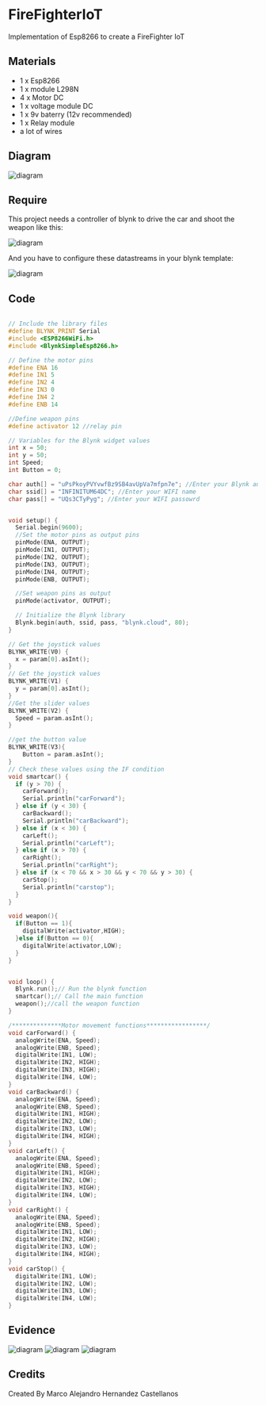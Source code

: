 # FireFighterIoT
Implementation of Esp8266 to create a FireFighter IoT

## Materials

- 1 x Esp8266
- 1 x module L298N
- 4 x Motor DC
- 1 x voltage module DC
- 1 x 9v baterry (12v recommended)
- 1 x Relay module
- a lot of wires

## Diagram

![diagram](/fig/diagram.png)

## Require

This project needs a controller of blynk to drive the car and shoot the weapon like this:

![diagram](/fig/blynk_diagram.jpeg)

And you have to configure these datastreams in your blynk template:

![diagram](/fig/blynk_datastreams.png)

## Code

``` c++

// Include the library files
#define BLYNK_PRINT Serial
#include <ESP8266WiFi.h>
#include <BlynkSimpleEsp8266.h>

// Define the motor pins
#define ENA 16
#define IN1 5
#define IN2 4
#define IN3 0
#define IN4 2
#define ENB 14

//Define weapon pins
#define activator 12 //relay pin

// Variables for the Blynk widget values
int x = 50;
int y = 50;
int Speed;
int Button = 0;

char auth[] = "uPsPkoyPVYvwfBz9SB4avUpVa7mfpn7e"; //Enter your Blynk auth token
char ssid[] = "INFINITUM64DC"; //Enter your WIFI name
char pass[] = "UQs3CTyPyg"; //Enter your WIFI passowrd


void setup() {
  Serial.begin(9600);
  //Set the motor pins as output pins
  pinMode(ENA, OUTPUT);
  pinMode(IN1, OUTPUT);
  pinMode(IN2, OUTPUT);
  pinMode(IN3, OUTPUT);
  pinMode(IN4, OUTPUT);
  pinMode(ENB, OUTPUT);

  //Set weapon pins as output
  pinMode(activator, OUTPUT);

  // Initialize the Blynk library
  Blynk.begin(auth, ssid, pass, "blynk.cloud", 80);
}

// Get the joystick values
BLYNK_WRITE(V0) {
  x = param[0].asInt();
}
// Get the joystick values
BLYNK_WRITE(V1) {
  y = param[0].asInt();
}
//Get the slider values
BLYNK_WRITE(V2) {
  Speed = param.asInt();
}

//get the button value
BLYNK_WRITE(V3){
    Button = param.asInt();
}
// Check these values using the IF condition
void smartcar() {
  if (y > 70) {
    carForward();
    Serial.println("carForward");
  } else if (y < 30) {
    carBackward();
    Serial.println("carBackward");
  } else if (x < 30) {
    carLeft();
    Serial.println("carLeft");
  } else if (x > 70) {
    carRight();
    Serial.println("carRight");
  } else if (x < 70 && x > 30 && y < 70 && y > 30) {
    carStop();
    Serial.println("carstop");
  }
}

void weapon(){
  if(Button == 1){
    digitalWrite(activator,HIGH);
  }else if(Button == 0){
    digitalWrite(activator,LOW);
  }
}


void loop() {
  Blynk.run();// Run the blynk function
  smartcar();// Call the main function
  weapon();//call the weapon function
}

/**************Motor movement functions*****************/
void carForward() {
  analogWrite(ENA, Speed);
  analogWrite(ENB, Speed);
  digitalWrite(IN1, LOW);
  digitalWrite(IN2, HIGH);
  digitalWrite(IN3, HIGH);
  digitalWrite(IN4, LOW);
}
void carBackward() {
  analogWrite(ENA, Speed);
  analogWrite(ENB, Speed);
  digitalWrite(IN1, HIGH);
  digitalWrite(IN2, LOW);
  digitalWrite(IN3, LOW);
  digitalWrite(IN4, HIGH);
}
void carLeft() {
  analogWrite(ENA, Speed);
  analogWrite(ENB, Speed);
  digitalWrite(IN1, HIGH);
  digitalWrite(IN2, LOW);
  digitalWrite(IN3, HIGH);
  digitalWrite(IN4, LOW);
}
void carRight() {
  analogWrite(ENA, Speed);
  analogWrite(ENB, Speed);
  digitalWrite(IN1, LOW);
  digitalWrite(IN2, HIGH);
  digitalWrite(IN3, LOW);
  digitalWrite(IN4, HIGH);
}
void carStop() {
  digitalWrite(IN1, LOW);
  digitalWrite(IN2, LOW);
  digitalWrite(IN3, LOW);
  digitalWrite(IN4, LOW);
}
```

## Evidence

![diagram](/fig/evidence0.jpeg)
![diagram](/fig/evidence1.jpeg)
![diagram](/fig/evidence2.jpeg)

## Credits

Created By Marco Alejandro Hernandez Castellanos